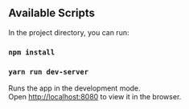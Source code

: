 ## Available Scripts

In the project directory, you can run:
### `npm install`
### `yarn run dev-server`

Runs the app in the development mode.<br>
Open [http://localhost:8080](http://localhost:8080) to view it in the browser.
